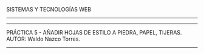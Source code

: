 SISTEMAS Y TECNOLOGÍAS WEB

------------------------------------------------------------
------------------------------------------------------------

PRÁCTICA 5 - AÑADIR HOJAS DE ESTILO A PIEDRA, PAPEL, TIJERAS.
AUTOR: Waldo Nazco Torres.

-----------------------------------------------------------


